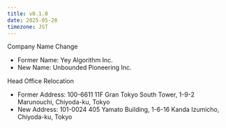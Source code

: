 ```yaml
---
title: v0.1.0
date: 2025-05-28
timezone: JST
---
```


Company Name Change
- Former Name: Yey Algorithm Inc.
- New Name: Unbounded Pioneering Inc.

Head Office Relocation
- Former Address: 100-6611 11F Gran Tokyo South Tower, 1-9-2 Marunouchi, Chiyoda-ku, Tokyo
- New Address: 101-0024 405 Yamato Building, 1-6-16 Kanda Izumicho, Chiyoda-ku, Tokyo
